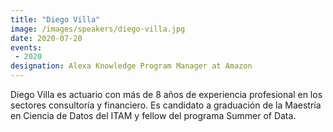 ```yaml
---
title: "Diego Villa"
image: /images/speakers/diego-villa.jpg
date: 2020-07-20
events:
 - 2020
designation: Alexa Knowledge Program Manager at Amazon 
---
```


Diego Villa es actuario con más de 8 años de experiencia profesional en los sectores consultoría y financiero. Es candidato a graduación de la Maestría en Ciencia de Datos del ITAM y fellow del programa Summer of Data.